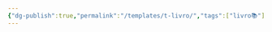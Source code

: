 ```yaml
---
{"dg-publish":true,"permalink":"/templates/t-livro/","tags":["livro📚"],"updated":"2024-03-26T23:39:49.419-03:00"}
---
```


